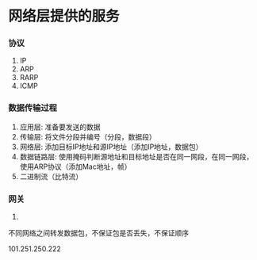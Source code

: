 
# 网络层提供的服务


### 协议

1. IP
2. ARP
3. RARP
4. ICMP


### 数据传输过程

1. 应用层: 准备要发送的数据
2. 传输层: 将文件分段并编号（分段，数据段）
3. 网络层: 添加目标IP地址和源IP地址（添加IP地址，数据包）
4. 数据链路层: 使用掩码判断源地址和目标地址是否在同一网段，在同一网段，使用ARP协议（添加Mac地址，帧）
5. 二进制流（比特流）


### 网关

1.  


不同网络之间转发数据包，不保证包是否丢失，不保证顺序

101.251.250.222
